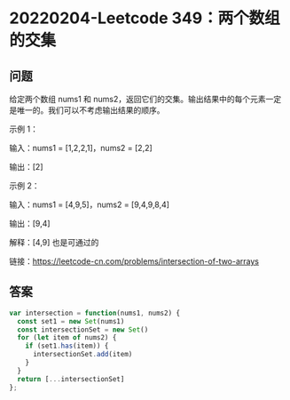 # 20220204-Leetcode 349：两个数组的交集

## 问题

给定两个数组 nums1 和 nums2，返回它们的交集。输出结果中的每个元素一定是唯一的。我们可以不考虑输出结果的顺序。

示例 1：

输入：nums1 = [1,2,2,1]，nums2 = [2,2]

输出：[2]

示例 2：

输入：nums1 = [4,9,5]，nums2 = [9,4,9,8,4]

输出：[9,4]

解释：[4,9] 也是可通过的

链接：https://leetcode-cn.com/problems/intersection-of-two-arrays

## 答案

```JavaScript
var intersection = function(nums1, nums2) {
  const set1 = new Set(nums1)
  const intersectionSet = new Set()
  for (let item of nums2) {
    if (set1.has(item)) {
      intersectionSet.add(item)
    }
  }
  return [...intersectionSet]
};
```